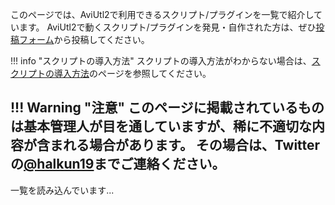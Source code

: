 このページでは、AviUtl2で利用できるスクリプト/プラグインを一覧で紹介しています。
AviUtl2で動くスクリプト/プラグインを発見・自作された方は、ぜひ[投稿フォーム](./script_post.md)から投稿してください。


!!! info "スクリプトの導入方法"
    スクリプトの導入方法がわからない場合は、[スクリプトの導入方法](./how_to_install_script.md)のページを参照してください。

!!! Warning "注意"
    このページに掲載されているものは基本管理人が目を通していますが、稀に不適切な内容が含まれる場合があります。
    その場合は、Twitterの[@halkun19](https://twitter.com/halkun19)までご連絡ください。
---

<div id="script-list-container">
  <p>一覧を読み込んでいます...</p>
</div>

<script>
  // ▼▼▼ 下の行のURLを、ステップ1でコピーしたご自身のウェブアプリURLに書き換えてください ▼▼▼
  const GAS_URL = 'https://script.google.com/macros/s/AKfycbykN3EGL9VatVqYz0JphxScas47jj-2we1tUWIyraOpJQIWrX-M77sQIW6dDT7fKETm/exec';
  // ▲▲▲ 上の行のURLを、ステップ1でコピーしたご自身のウェブアプリURLに書き換えてください ▲▲▲

  document.addEventListener('DOMContentLoaded', () => {
    const container = document.getElementById('script-list-container');

    fetch(GAS_URL)
      .then(response => {
        if (!response.ok) throw new Error('Network response was not ok.');
        return response.json();
      })
      .then(data => {
        if (data.scripts && data.scripts.length > 0) {
          let tableHtml = `
            <table>
              <thead>
                <tr><th>種別</th><th>スクリプト名</th><th>説明</th><th>制作者</th><th>ダウンロード</th></tr>
              </thead>
              <tbody>`;

          data.scripts.reverse().forEach(script => { // 新しい投稿が上に来るように逆順にする
            const author = script.author_url ? `<a href="${script.author_url}" target="_blank" rel="noopener noreferrer">${script.author}</a>` : script.author;
            const description = script.description.replace(/\n/g, '<br>');
            tableHtml += `
              <tr>
                <td>${script.script_or_plugin || ''}</td>
                <td>${script.name || ''}</td>
                <td>${description || ''}</td>
                <td>${author || ''}</td>
                <td><a href="${script.download_url}" target="_blank" rel="noopener noreferrer">ダウンロード</a></td>
              </tr>`;
          });

          tableHtml += `</tbody></table>`;
          container.innerHTML = tableHtml;
        } else {
          container.innerHTML = '<p>現在、登録されているスクリプトはありません。</p>';
        }
      })
      .catch(error => {
        console.error('Error fetching script list:', error);
        container.innerHTML = '<p style="color: red;">スクリプト一覧の読み込みに失敗しました。ページを再読み込みするか、管理者にお問い合わせください。</p>';
      });
  });
</script>
